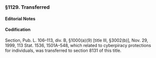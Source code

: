 ### §1129. Transferred ###

#### **Editorial Notes** ####

#### Codification ####

Section, Pub. L. 106–113, div. B, §1000(a)(9) [title III, §3002(b)], Nov. 29, 1999, 113 Stat. 1536, 1501A–548, which related to cyberpiracy protections for individuals, was transferred to section 8131 of this title.